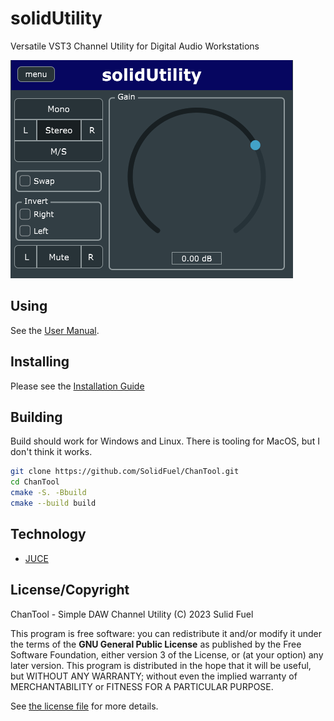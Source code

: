 # solidUtility

Versatile VST3 Channel Utility for Digital Audio Workstations

![Utility UI](docs/utility-ui.png)

## Using

See the [User Manual](docs/USER_MANUAL.md).

## Installing

Please see the [Installation Guide](docs/INSTALLATION_GUIDE.md)

## Building

Build should work for Windows and Linux. There is tooling for MacOS, but I don't
think it works.

```sh
git clone https://github.com/SolidFuel/ChanTool.git
cd ChanTool
cmake -S. -Bbuild
cmake --build build
```

## Technology

- [JUCE](https://juce.com/)

## License/Copyright

ChanTool - Simple DAW Channel Utility (C) 2023 Sulid Fuel

This program is free software: you can redistribute it and/or modify it under
the terms of the **GNU General Public License** as published by the Free
Software Foundation, either version 3 of the License, or (at your option) any
later version. This program is distributed in the hope that it will be useful,
but WITHOUT ANY WARRANTY; without even the implied warranty of MERCHANTABILITY
or FITNESS FOR A PARTICULAR PURPOSE.

See [the license file](LICENSE) for more details.
